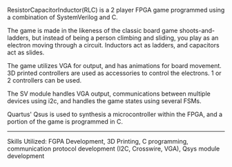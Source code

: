 ResistorCapacitorInductor(RLC) is a 2 player FPGA game programmed using a combination of SystemVerilog and C. 

The game is made in the likeness of the classic board game shoots-and-ladders, but instead of being a person climbing and sliding, you play as an electron
moving through a circuit. Inductors act as ladders, and capacitors act as slides.

The game utilizes VGA for output, and has animations for board movement. 3D printed controllers are used as accessories to 
control the electrons. 1 or 2 controllers can be used.

The SV module handles VGA output, communications between multiple devices using i2c, and handles the game states using several FSMs.

Quartus' Qsus is used to synthesis a microcontroller within the FPGA, and a portion of the game is programmed in C.

________________________________________________________________________________________________________________________

Skills Utilized: FGPA Development, 3D Printing, C programming, communication protocol development (I2C, Crosswire, VGA), Qsys module development

